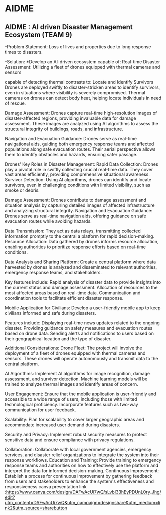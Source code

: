 # AIDME
AIDME : AI driven Disaster Management Ecosystem 
(TEAM 9)
-----------------------------------------------
-Problem Statement:
Loss of lives and properties due to long response times to disasters.

-Solution:
*Develop an AI-driven ecosystem capable of:
Real-time Disaster Assessment: Utilizing a fleet of drones equipped with thermal cameras and sensors

capable of detecting thermal contrasts to:
Locate and Identify Survivors
Drones are deployed swiftly to disaster-stricken areas to identify survivors, even in situations where
visibility is severely compromised.
Thermal cameras on drones can detect body heat, helping locate individuals in need of rescue.

Damage Assessment:
Drones capture real-time high-resolution images of disaster-affected regions, providing invaluable
data for damage assessment.
These images are analyzed using AI algorithms to assess the structural integrity of buildings, roads, and
infrastructure.

Navigation and Evacuation Guidance:
Drones serve as real-time navigational aids, guiding both emergency response teams and affected
populations along safe evacuation routes.
Their aerial perspective allows them to identify obstacles and hazards, ensuring safer passage.

Drones' Key Roles in Disaster Management:
Rapid Data Collection: Drones play a pivotal role in swiftly collecting crucial real-time data. They cover
vast areas efficiently, providing comprehensive situational awareness.
Survivor Detection: Using AI algorithms, drones can identify and locate survivors, even in challenging
conditions with limited visibility, such as smoke or debris.

Damage Assessment: Drones contribute to damage assessment and situation analysis by capturing
detailed images of affected infrastructure and analyzing structural integrity.
Navigation and Evacuation Guidance: Drones serve as real-time navigation aids, offering guidance on
safe evacuation routes while avoiding hazards.

Data Transmission: They act as data relays, transmitting collected information promptly to the central
a platform for rapid decision-making.
Resource Allocation: Data gathered by drones informs resource allocation, enabling authorities to
prioritize response efforts based on real-time conditions.

Data Analysis and Sharing Platform: Create a central platform where data harvested by drones is
analyzed and disseminated to relevant authorities, emergency response teams, and stakeholders. 

Key features include:
Rapid analysis of disaster data to provide insights into the current status and damage assessment.
Allocation of resources to the most affected areas based on real-time data.
Communication and coordination tools to facilitate efficient disaster response.

Mobile Application for Civilians:
Develop a user-friendly mobile app to keep civilians informed and safe during disasters.

Features include:
Displaying real-time news updates related to the ongoing disaster.
Providing guidance on safety measures and evacuation routes based on drone data.
Sending alerts and notifications to users based on their geographical location and the type of disaster.

Additional Considerations:
Drone Fleet: The project will involve the deployment of a fleet of drones equipped with thermal
cameras and sensors. These drones will operate autonomously and transmit data to the central
platform.

AI Algorithms: Implement AI algorithms for image recognition, damage assessment, and survivor detection. 
Machine learning models will be trained to analyze thermal images and identify areas of concern.

User Engagement: Ensure that the mobile application is user-friendly and accessible to a wide range
of users, including those with limited technological proficiency. Incorporate features such as two-way communication for user feedback.

Scalability: Plan for scalability to cover larger geographic areas and accommodate increased user
demand during disasters.

Security and Privacy: Implement robust security measures to protect sensitive data and ensure
compliance with privacy regulations.

Collaboration: Collaborate with local government agencies, emergency services, and disaster relief
organizations to integrate the system into their response workflows.
Education and Training: Provide training to emergency response teams and authorities on how to
effectively use the platform and interpret the data for informed decision-making.
Continuous Improvement: Establish a process for continuous improvement by gathering feedback
from users and stakeholders to enhance the system's effectiveness and responsiveness
 canva presentation link :https://www.canva.com/design/DAFwAcUi7wQ/sLvbI33hEyPDUnL0ry_Jhg/edit?utm_content=DAFwAcUi7wQ&utm_campaign=designshare&utm_medium=link2&utm_source=sharebutton
